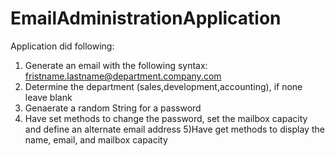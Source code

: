 # EmailAdministrationApplication
 Application did following:
 1) Generate an email with the following syntax: fristname.lastname@department.company.com
 2) Determine the department (sales,development,accounting), if none leave blank
 3) Genaerate a random String for a password
 4) Have set methods to change the password, set the mailbox capacity and define an alternate email address
 5)Have get methods to display the name, email, and mailbox capacity
